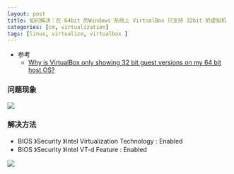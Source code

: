 ```yaml
---
layout: post
title: 如何解决：在 64bit 的Windows 系统上 VirtualBox 只支持 32bit 的虚拟机
categories: [cm, virtualization]
tags: [linux, virtualize, virtualbox ]
---
```


* 参考
  * [Why is VirtualBox only showing 32 bit guest versions on my 64 bit host OS?](http://www.fixedbyvonnie.com/2014/11/virtualbox-showing-32-bit-guest-versions-64-bit-host-os/#.Wd3QuikRXIV)



### 问题现象

![](virtualbox-32-bit-only.png)


### 解决方法

* BIOS 》Security 》Intel Virtualization Technology : Enabled
* BIOS 》Security 》Intel VT-d Feature : Enabled

![](thinkpad-setup-bios-vt-d.jpg)















